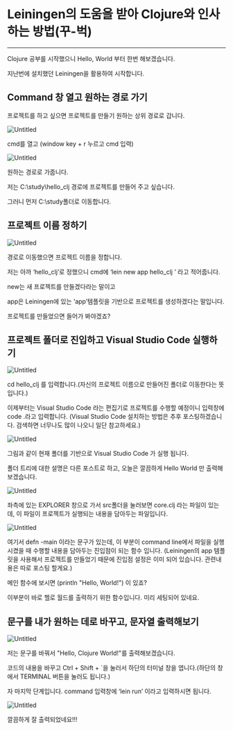 # Leiningen의 도움을 받아 Clojure와 인사하는 방법(꾸-벅)

---

Clojure 공부를 시작했으니 Hello, World 부터 한번 해보겠습니다.

지난번에 설치했던 Leiningen을 활용하여 시작합니다.

## Command 창 열고 원하는 경로 가기

프로젝트를 하고 싶으면 프로젝트를 만들기 원하는 상위 경로로 갑니다.

![Untitled](Leiningen%E1%84%8B%E1%85%B4%20%E1%84%83%E1%85%A9%E1%84%8B%E1%85%AE%E1%86%B7%E1%84%8B%E1%85%B3%E1%86%AF%20%E1%84%87%E1%85%A1%E1%86%AE%E1%84%8B%E1%85%A1%20Clojure%E1%84%8B%E1%85%AA%20%E1%84%8B%E1%85%B5%E1%86%AB%E1%84%89%E1%85%A1%E1%84%92%E1%85%A1%E1%84%82%E1%85%B3%E1%86%AB%20%E1%84%87%E1%85%A1%201b3733239e8a46a78deef6fee7095686/Untitled.png)

cmd를 열고 (window key + r 누르고 cmd 입력)

![Untitled](Leiningen%E1%84%8B%E1%85%B4%20%E1%84%83%E1%85%A9%E1%84%8B%E1%85%AE%E1%86%B7%E1%84%8B%E1%85%B3%E1%86%AF%20%E1%84%87%E1%85%A1%E1%86%AE%E1%84%8B%E1%85%A1%20Clojure%E1%84%8B%E1%85%AA%20%E1%84%8B%E1%85%B5%E1%86%AB%E1%84%89%E1%85%A1%E1%84%92%E1%85%A1%E1%84%82%E1%85%B3%E1%86%AB%20%E1%84%87%E1%85%A1%201b3733239e8a46a78deef6fee7095686/Untitled%201.png)

원하는 경로로 가줍니다.

저는 C:\study\hello_clj 경로에 프로젝트를 만들어 주고 싶습니다.

그러니 먼저 C:\study폴더로 이동합니다.

## 프로젝트 이름 정하기

![Untitled](Leiningen%E1%84%8B%E1%85%B4%20%E1%84%83%E1%85%A9%E1%84%8B%E1%85%AE%E1%86%B7%E1%84%8B%E1%85%B3%E1%86%AF%20%E1%84%87%E1%85%A1%E1%86%AE%E1%84%8B%E1%85%A1%20Clojure%E1%84%8B%E1%85%AA%20%E1%84%8B%E1%85%B5%E1%86%AB%E1%84%89%E1%85%A1%E1%84%92%E1%85%A1%E1%84%82%E1%85%B3%E1%86%AB%20%E1%84%87%E1%85%A1%201b3733239e8a46a78deef6fee7095686/Untitled%202.png)

경로로 이동했으면 프로젝트 이름을 정합니다.

저는 아까 ‘hello_clj’로 정했으니 cmd에 ‘lein new app hello_clj ’ 라고 적어줍니다.

new는 새 프로젝트를 만들겠다라는 말이고

app은 Leiningen에 있는 ‘app’템플릿을 기반으로 프로젝트를 생성하겠다는 말입니다.

프로젝트를 만들었으면 들어가 봐야겠죠?

## 프로젝트 폴더로 진입하고 Visual Studio Code 실행하기

![Untitled](Leiningen%E1%84%8B%E1%85%B4%20%E1%84%83%E1%85%A9%E1%84%8B%E1%85%AE%E1%86%B7%E1%84%8B%E1%85%B3%E1%86%AF%20%E1%84%87%E1%85%A1%E1%86%AE%E1%84%8B%E1%85%A1%20Clojure%E1%84%8B%E1%85%AA%20%E1%84%8B%E1%85%B5%E1%86%AB%E1%84%89%E1%85%A1%E1%84%92%E1%85%A1%E1%84%82%E1%85%B3%E1%86%AB%20%E1%84%87%E1%85%A1%201b3733239e8a46a78deef6fee7095686/Untitled%203.png)

cd hello_clj 를 입력합니다.(자신의 프로젝트 이름으로 만들어진 폴더로 이동한다는 뜻입니다.)

이제부터는 Visual Studio Code 라는 편집기로 프로젝트를 수행할 예정이니 입력창에 code .라고 입력합니다. (Visual Studio Code 설치하는 방법은 추후 포스팅하겠습니다. 검색하면 너무나도 많이 나오니 일단 참고하세요.)

![Untitled](Leiningen%E1%84%8B%E1%85%B4%20%E1%84%83%E1%85%A9%E1%84%8B%E1%85%AE%E1%86%B7%E1%84%8B%E1%85%B3%E1%86%AF%20%E1%84%87%E1%85%A1%E1%86%AE%E1%84%8B%E1%85%A1%20Clojure%E1%84%8B%E1%85%AA%20%E1%84%8B%E1%85%B5%E1%86%AB%E1%84%89%E1%85%A1%E1%84%92%E1%85%A1%E1%84%82%E1%85%B3%E1%86%AB%20%E1%84%87%E1%85%A1%201b3733239e8a46a78deef6fee7095686/Untitled%204.png)

그림과 같이 현재 폴더를 기반으로 Visual Studio Code 가 실행 됩니다.

폴더 트리에 대한 설명은 다른 포스트로 하고, 오늘은 깔끔하게 Hello World 만 출력해 보겠습니다.

![Untitled](Leiningen%E1%84%8B%E1%85%B4%20%E1%84%83%E1%85%A9%E1%84%8B%E1%85%AE%E1%86%B7%E1%84%8B%E1%85%B3%E1%86%AF%20%E1%84%87%E1%85%A1%E1%86%AE%E1%84%8B%E1%85%A1%20Clojure%E1%84%8B%E1%85%AA%20%E1%84%8B%E1%85%B5%E1%86%AB%E1%84%89%E1%85%A1%E1%84%92%E1%85%A1%E1%84%82%E1%85%B3%E1%86%AB%20%E1%84%87%E1%85%A1%201b3733239e8a46a78deef6fee7095686/Untitled%205.png)

좌측에 있는 EXPLORER 창으로 가서 src폴더을 눌러보면 core.clj 라는 파일이 있는데, 이 파일이 프로젝트가 실행되는 내용을 담아두는 파일입니다.

![Untitled](Leiningen%E1%84%8B%E1%85%B4%20%E1%84%83%E1%85%A9%E1%84%8B%E1%85%AE%E1%86%B7%E1%84%8B%E1%85%B3%E1%86%AF%20%E1%84%87%E1%85%A1%E1%86%AE%E1%84%8B%E1%85%A1%20Clojure%E1%84%8B%E1%85%AA%20%E1%84%8B%E1%85%B5%E1%86%AB%E1%84%89%E1%85%A1%E1%84%92%E1%85%A1%E1%84%82%E1%85%B3%E1%86%AB%20%E1%84%87%E1%85%A1%201b3733239e8a46a78deef6fee7095686/Untitled%206.png)

여기서 defn -main 이라는 문구가 있는데, 이 부분이  command line에서 파일을 실행시켰을 때 수행할 내용을 담아두는 진입점이 되는 함수 입니다. (Leiningen의 app 템플릿을 사용해서 프로젝트를 만들었기 때문에 진입점 설정은 이미 되어 있습니다. 관련내용은 따로 포스팅 할게요.)

메인 함수에 보시면 (println "Hello, World!") 이 있죠?

이부분이 바로 헬로 월드를 출력하기 위한 함수입니다. 미리 세팅되어 있네요.

## 문구를 내가 원하는 데로 바꾸고, 문자열 출력해보기

![Untitled](Leiningen%E1%84%8B%E1%85%B4%20%E1%84%83%E1%85%A9%E1%84%8B%E1%85%AE%E1%86%B7%E1%84%8B%E1%85%B3%E1%86%AF%20%E1%84%87%E1%85%A1%E1%86%AE%E1%84%8B%E1%85%A1%20Clojure%E1%84%8B%E1%85%AA%20%E1%84%8B%E1%85%B5%E1%86%AB%E1%84%89%E1%85%A1%E1%84%92%E1%85%A1%E1%84%82%E1%85%B3%E1%86%AB%20%E1%84%87%E1%85%A1%201b3733239e8a46a78deef6fee7095686/Untitled%207.png)

저는 문구를 바꿔서 "Hello, Clojure World!"를 출력해보겠습니다.

코드의 내용을 바꾸고 Ctrl + Shift + `을 눌러서 하단의 터미널 창을 엽니다.(하단의 창에서 TERMINAL 버튼을 눌러도 됩니다.)

자 마지막 단계입니다.  command 입력창에 ‘lein run’  이라고 입력하시면 됩니다.

![Untitled](Leiningen%E1%84%8B%E1%85%B4%20%E1%84%83%E1%85%A9%E1%84%8B%E1%85%AE%E1%86%B7%E1%84%8B%E1%85%B3%E1%86%AF%20%E1%84%87%E1%85%A1%E1%86%AE%E1%84%8B%E1%85%A1%20Clojure%E1%84%8B%E1%85%AA%20%E1%84%8B%E1%85%B5%E1%86%AB%E1%84%89%E1%85%A1%E1%84%92%E1%85%A1%E1%84%82%E1%85%B3%E1%86%AB%20%E1%84%87%E1%85%A1%201b3733239e8a46a78deef6fee7095686/Untitled%208.png)

깔끔하게 잘 출력되었네요!!!
